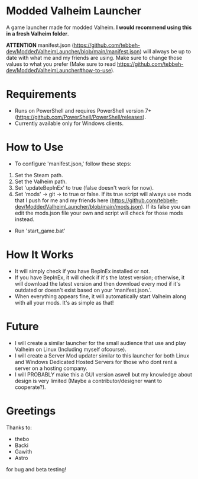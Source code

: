 # Modded Valheim Launcher
A game launcher made for modded Valheim. **I would recommend using this in a fresh Valheim folder**.

**ATTENTION**
manifest.json (https://github.com/tebbeh-dev/ModdedValheimLauncher/blob/main/manifest.json) will always be up to date with what me and my friends are using. Make sure to change those values to what you prefer (Make sure to read https://github.com/tebbeh-dev/ModdedValheimLauncher#how-to-use).

# Requirements
- Runs on PowerShell and requires PowerShell version 7+ (https://github.com/PowerShell/PowerShell/releases).
- Currently available only for Windows clients.

# How to Use
- To configure 'manifest.json,' follow these steps:

1. Set the Steam path.
2. Set the Valheim path.
3. Set 'updateBepInEx' to true (false doesn't work for now).
4. Set 'mods' -> git -> to true or false. If its true script will always use mods that I push for me and my friends here (https://github.com/tebbeh-dev/ModdedValheimLauncher/blob/main/mods.json). If its false you can edit the mods.json file your own and script will check for those mods instead.

- Run 'start_game.bat'

# How It Works
- It will simply check if you have BepInEx installed or not.
- If you have BepInEx, it will check if it's the latest version; otherwise, it will download the latest version and then download every mod if it's outdated or doesn't exist based on your 'manifest.json.'.
- When everything appears fine, it will automatically start Valheim along with all your mods. It's as simple as that!

# Future
- I will create a similar launcher for the small audience that use and play Valheim on Linux (Including myself ofcourse).
- I will create a Server Mod updater similar to this launcher for both Linux and Windows Dedicated Hosted Servers for those who dont rent a server on a hosting company.
- I will PROBABLY make this a GUI version aswell but my knowledge about design is very limited (Maybe a contributor/designer want to cooperate?).

# Greetings
Thanks to:
- thebo
- Backi
- Gawith
- Astro

for bug and beta testing!
